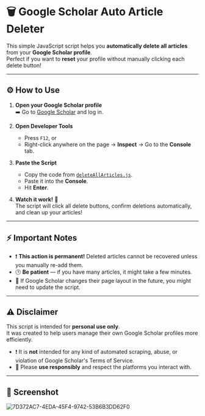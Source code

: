 # 🗑️ Google Scholar Auto Article Deleter

This simple JavaScript script helps you **automatically delete all articles** from your **Google Scholar profile**.  
Perfect if you want to **reset** your profile without manually clicking each delete button!

---

## ⚙️ How to Use

1. **Open your Google Scholar profile**  
   ➡️ Go to [Google Scholar](https://scholar.google.com/) and log in.

2. **Open Developer Tools**  
   - Press `F12`, or
   - Right-click anywhere on the page → **Inspect** → Go to the **Console** tab.

3. **Paste the Script**
   - Copy the code from [`deleteAllArticles.js`](./deleteAllArticles.js).
   - Paste it into the **Console**.
   - Hit **Enter**.

4. **Watch it work!** 🎯  
   The script will click all delete buttons, confirm deletions automatically, and clean up your articles!

---

## ⚡ Important Notes

- ❗ **This action is permanent!** Deleted articles cannot be recovered unless you manually re-add them.
- 🕒 **Be patient** — if you have many articles, it might take a few minutes.
- 🔄 If Google Scholar changes their page layout in the future, you might need to update the script.

---

## ⚠️ Disclaimer

This script is intended for **personal use only**.  
It was created to help users manage their own Google Scholar profiles more efficiently.  

- ❗ It is **not** intended for any kind of automated scraping, abuse, or violation of Google Scholar's Terms of Service.
- 🚫 Please **use responsibly** and respect the platforms you interact with.

---

## 📸 Screenshot
![7D372AC7-4EDA-45F4-9742-53B6B3DD62F0](https://github.com/user-attachments/assets/053cfd1e-89ee-477a-948c-4607b9417846)


